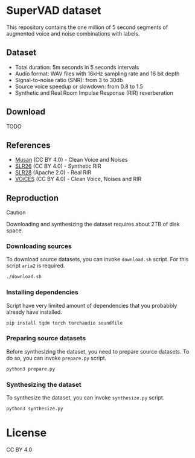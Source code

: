 # SuperVAD dataset

This repository contains the one million of 5 second segments of augmented voice and noise combinations with labels.

## Dataset

* Total duration: 5m seconds in 5 seconds intervals
* Audio format: WAV files with 16kHz sampling rate and 16 bit depth
* Signal-to-noise ratio (SNR): from 3 to 30db
* Source voice speedup or slowdown: from 0.8 to 1.5
* Synthetic and Real Room Impulse Response (RIR) reverberation

## Download

TODO

## References

* [Musan](https://openslr.org/17/) (CC BY 4.0) - Clean Voice and Noises
* [SLR26](https://openslr.org/26/) (CC BY 4.0) - Synthetic RIR
* [SLR28](https://openslr.org/28/) (Apache 2.0) - Real RIR
* [VOiCES](https://iqtlabs.github.io/voices/) (CC BY 4.0) - Clean Voice, Noises and RIR

## Reproduction

> [!CAUTION]
> Downloading and synthesizing the dataset requires about 2TB of disk space.

### Downloading sources
To download source datasets, you can invoke `download.sh` script. For this script `aria2` is required.

```bash
./download.sh
```

### Installing dependencies

Script have very limited amount of dependencies that you probabbly already have installed.

```bash
pip install tqdm torch torchaudio soundfile
```

### Preparing source datasets

Before synthesizing the dataset, you need to prepare source datasets. To do so, you can invoke `prepare.py` script.

```bash
python3 prepare.py
```

### Synthesizing the dataset

To synthesize the dataset, you can invoke `synthesize.py` script.

```bash
python3 synthesize.py
```

# License

CC BY 4.0